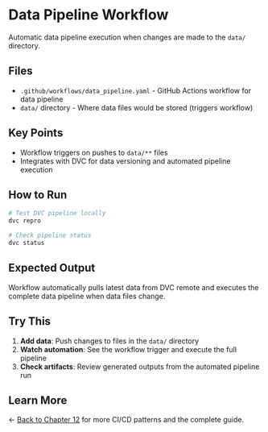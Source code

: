 # Data Pipeline Workflow

Automatic data pipeline execution when changes are made to the `data/` directory.

## Files

- `.github/workflows/data_pipeline.yaml` - GitHub Actions workflow for data pipeline
- `data/` directory - Where data files would be stored (triggers workflow)

## Key Points

- Workflow triggers on pushes to `data/**` files
- Integrates with DVC for data versioning and automated pipeline execution

## How to Run

```bash
# Test DVC pipeline locally
dvc repro

# Check pipeline status
dvc status
```

## Expected Output

Workflow automatically pulls latest data from DVC remote and executes the complete data pipeline when data files change.

## Try This

1. **Add data**: Push changes to files in the `data/` directory
2. **Watch automation**: See the workflow trigger and execute the full pipeline
3. **Check artifacts**: Review generated outputs from the automated pipeline run

## Learn More

← [Back to Chapter 12](../README.md) for more CI/CD patterns and the complete guide.